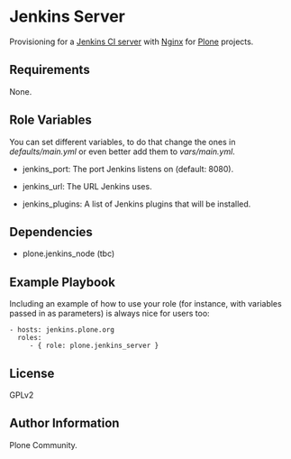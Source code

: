Jenkins Server
==============

Provisioning for a [Jenkins CI server](http://jenkins-ci.org/) with [Nginx](http://nginx.org/) for [Plone](https://plone.org/) projects.

Requirements
------------

None.

Role Variables
--------------

You can set different variables, to do that change the ones in *defaults/main.yml* or even better add them to *vars/main.yml*.

  * jenkins_port: The port Jenkins listens on (default: 8080).

  * jenkins_url: The URL Jenkins uses.

  * jenkins_plugins: A list of Jenkins plugins that will be installed.



Dependencies
------------

- plone.jenkins_node (tbc)


Example Playbook
----------------

Including an example of how to use your role (for instance, with variables passed in as parameters) is always nice for users too:

    - hosts: jenkins.plone.org
      roles:
         - { role: plone.jenkins_server }

License
-------

GPLv2

Author Information
------------------

Plone Community.
